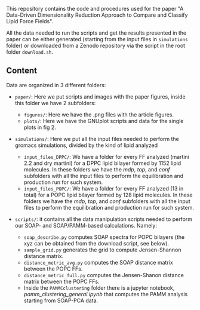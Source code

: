 This repository contains the code and procedures used for the paper "A Data-Driven Dimensionality Reduction Approach to Compare and Classify Lipid Force Fields". 

All the data needed to run the scripts and get the results presented in the paper can be either generated (starting from the input files in `simulations` folder) or downloaded from a Zenodo repository via the script in the root folder `download.sh`.


## Content
Data are organized in 3 different folders:

* `paper/`: Here we put scripts and images with the paper figures, inside this folder we have 2 subfolders:
   * `figures/`: Here we have the .png files with the article figures.
   * `plots/`: Here we have the GNUplot scripts and data for the single plots in fig 2.

* `simulations/`: Here we put all the input files needed to perform the gromacs simulations, divided by the kind of lipid analyzed
   * `input_files_DPPC/`: We have a folder for every FF analyzed (martini 2.2 and dry martini) for a DPPC lipid bilayer formed by 1152 lipid molecules. In these folders we have the _mdp_, _top_, and _conf_ subfolders with all the input files to perform the equilibration and production run for such system. 
   * `input_files_POPC/`: We have a folder for every FF analyzed (13 in total) for a POPC lipid bilayer formed by 128 lipid molecules. In these folders we have the _mdp_, _top_, and _conf_ subfolders with all the input files to perform the equilibration and production run for such system. 

* `scripts/`: it contains all the data manipulation scripts needed to perform our SOAP- and SOAP/PAMM-based calculations. Namely:
  * `soap_describe.py` computes SOAP spectra for POPC bilayers (the xyz can be obtained from the download script, see below).
  * `sample_grid.py` generates the grid to compute Jensen-Shannon distance matrix.
  * `distance_metric_avg.py` computes the SOAP distance matrix between the POPC FFs.
  * `distance_metric_full.py` computes the Jensen-Shanon distance matrix between the POPC FFs.
  * Inside the `PAMMCclustering` folder there is a jupyter notebook, _pamm_clustering_general.ipynb_ that computes the PAMM analysis starting from SOAP-PCA data.